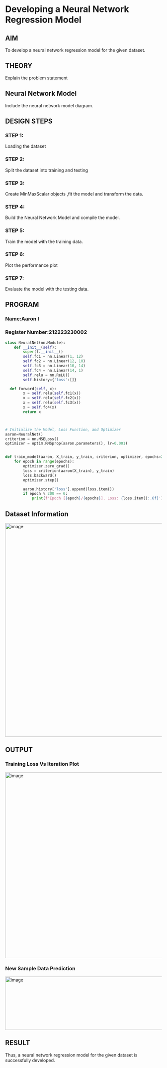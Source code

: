 # Developing a Neural Network Regression Model

## AIM

To develop a neural network regression model for the given dataset.

## THEORY

Explain the problem statement

## Neural Network Model

Include the neural network model diagram.

## DESIGN STEPS

### STEP 1:

Loading the dataset

### STEP 2:

Split the dataset into training and testing

### STEP 3:

Create MinMaxScalar objects ,fit the model and transform the data.

### STEP 4:

Build the Neural Network Model and compile the model.

### STEP 5:

Train the model with the training data.

### STEP 6:

Plot the performance plot

### STEP 7:

Evaluate the model with the testing data.

## PROGRAM
### Name:Aaron I
### Register Number:212223230002
```python
class NeuralNet(nn.Module):
    def __init__(self):
        super().__init__()
        self.fc1 = nn.Linear(1, 12)
        self.fc2 = nn.Linear(12, 10)
        self.fc3 = nn.Linear(10, 14)
        self.fc4 = nn.Linear(14, 1)
        self.relu = nn.ReLU()
        self.history={'loss':[]}

  def forward(self, x):
        x = self.relu(self.fc1(x))
        x = self.relu(self.fc2(x))
        x = self.relu(self.fc3(x))
        x = self.fc4(x)
        return x



# Initialize the Model, Loss Function, and Optimizer
aaron=NeuralNet()
criterion = nn.MSELoss()
optimizer = optim.RMSprop(aaron.parameters(), lr=0.001)


def train_model(aaron, X_train, y_train, criterion, optimizer, epochs=2000):
    for epoch in range(epochs):
        optimizer.zero_grad()
        loss = criterion(aaron(X_train), y_train)
        loss.backward()
        optimizer.step()

        aaron.history['loss'].append(loss.item())
        if epoch % 200 == 0:
            print(f'Epoch [{epoch}/{epochs}], Loss: {loss.item():.6f}')


```
## Dataset Information

<img width="518" height="685" alt="image" src="https://github.com/user-attachments/assets/2f23b422-5191-42c0-87a1-701b3db6591d" />


## OUTPUT


### Training Loss Vs Iteration Plot

<img width="940" height="596" alt="image" src="https://github.com/user-attachments/assets/f21d98c0-305b-487e-b192-3423b8211222" />


### New Sample Data Prediction

<img width="1153" height="171" alt="image" src="https://github.com/user-attachments/assets/946ee4e1-8b33-432b-996a-4636817edd06" />


## RESULT

Thus, a neural network regression model for the given dataset is successfully developed.
